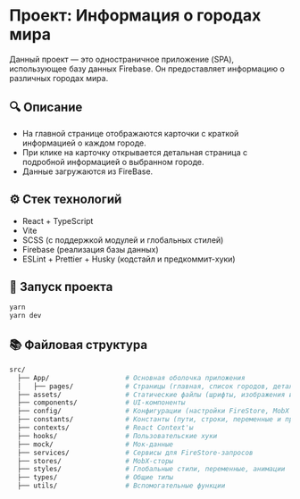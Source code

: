 # Проект: Информация о городах мира

Данный проект — это одностраничное приложение (SPA), использующее базу данных Firebase. Он предоставляет информацию о различных городах мира.

## 🔍 Описание

- На главной странице отображаются карточки с краткой информацией о каждом городе.
- При клике на карточку открывается детальная страница с подробной информацией о выбранном городе.
- Данные загружаются из FireBase.

## ⚙️ Стек технологий

- React + TypeScript
- Vite
- SCSS (с поддержкой модулей и глобальных стилей)
- Firebase (реализация базы данных)
- ESLint + Prettier + Husky (кодстайл и предкоммит-хуки)

## 🚀 Запуск проекта

```bash
yarn
yarn dev
```

## 📚 Файловая структура
```bash
src/
  ├── App/                   # Основная оболочка приложения
  │   ├── pages/             # Страницы (главная, список городов, детали города и т.д.)
  ├── assets/                # Статические файлы (шрифты, изображения и т.д.)
  ├── components/            # UI-компоненты
  ├── config/                # Конфигурации (настройки FireStore, MobX и роуты)
  ├── constants/             # Константы (пути, строки, переменные и пр.)
  ├── contexts/              # React Context'ы
  ├── hooks/                 # Пользовательские хуки
  ├── mock/                  # Мок-данные
  ├── services/              # Сервисы для FireStore-запросов
  ├── stores/                # MobX-сторы
  ├── styles/                # Глобальные стили, переменные, анимации
  ├── types/                 # Общие типы
  ├── utils/                 # Вспомогательные функции
```
